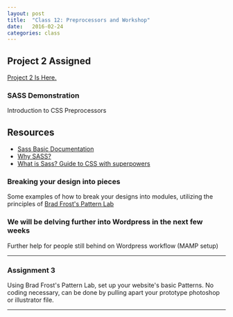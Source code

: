 ```yaml
---
layout: post
title:  "Class 12: Preprocessors and Workshop"
date:   2016-02-24
categories: class
---
```


Project 2 Assigned
---
[Project 2 Is Here.](https://docs.google.com/document/d/1a-XvGo3RrApTL9ONH6Mk9LThbGhGg90YZ-TK2pq_Er8/edit?usp=sharing)


### SASS Demonstration
Introduction to CSS Preprocessors

## Resources  
* [Sass Basic Documentation](http://sass-lang.com/guide)  
* [Why SASS?](http://alistapart.com/article/why-sass)   
* [What is Sass? Guide to CSS with superpowers](http://www.creativebloq.com/web-design/what-is-sass-111517618)  

### Breaking your design into pieces
Some examples of how to break your designs into modules, utilizing the principles of [Brad Frost's Pattern Lab](http://demo.patternlab.io/)  


### We will be delving further into Wordpress in the next few weeks
Further help for people still behind on Wordpress workflow (MAMP setup)

---

### Assignment 3
Using Brad Frost's Pattern Lab, set up your website's basic Patterns. No coding necessary, can be done by pulling apart your prototype photoshop or illustrator file.

---
